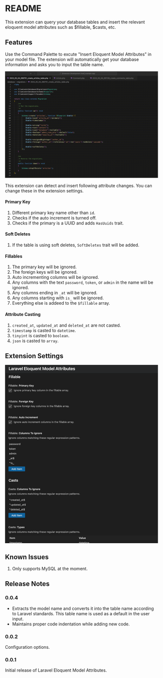 # README

This extension can query your database tables and insert the relevant eloquent model attributes such as $fillable, $casts, etc.

## Features

Use the Command Palette to excute "Insert Eloquent Model Attributes" in your model file. The extension will automatically get your database information and asks you to input the table name.

![Screenshot](https://raw.githubusercontent.com/sandaru1/laravel-eloquent-model-attributes/main/images/attributes.gif)

This extension can detect and insert following attribute changes. You can change these in the extension settings.

#### Primary Key

1. Different primary key name other than `id`.
2. Checks if the auto increment is turned off.
3. Checks if the primary is a UUID and adds `HasUuids` trait.

#### Soft Deletes

1. If the table is using soft deletes, `SoftDeletes` trait will be added.

#### Fillables

1. The primary key will be ignored.
2. The foreign keys will be ignored.
3. Auto incrementing columns will be ignored.
4. Any columns with the text `password`, `token`, or `admin` in the name will be ignored.
5. Any columns ending in `_at` will be ignored.
6. Any columns starting with `is_` will be ignored.
6. Everything else is addeed to the `$fillable` array.

#### Attribute Casting

1. `created_at`, `updated_at` and `deleted_at` are not casted.
2. `timestamp` is casted to `datetime`.
3. `tinyint` is casted to `boolean`.
4. `json` is casted to `array`.

## Extension Settings

![Screenshot](https://raw.githubusercontent.com/sandaru1/laravel-eloquent-model-attributes/main/images/settings.png)

## Known Issues

1. Only supports MySQL at the moment.

## Release Notes

### 0.0.4

- Extracts the model name and converts it into the table name according to Laravel standards. This table name is used as a default in the user input.
- Maintains proper code indentation while adding new code.

### 0.0.2

Configuration options.

### 0.0.1

Initial release of Laravel Eloquent Model Attributes.

